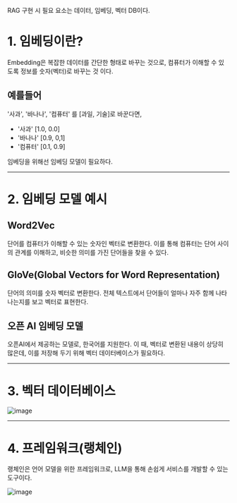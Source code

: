 RAG 구현 시 필요 요소는 데이터, 임베딩, 벡터 DB이다. 

# 1. 임베딩이란?

Embedding은 복잡한 데이터를 간단한 형태로 바꾸는 것으로, 컴퓨터가 이해할 수 있도록 정보를 숫자(벡터)로 바꾸는 것 이다. 

## 예를들어

'사과', '바나나', '컴퓨터' 를 [과일, 기술]로 바꾼다면, 

- '사과' [1.0, 0.0]
- '바나나' [0.9, 0,1]
- '컴퓨터' [0.1, 0.9]

임베딩을 위해선 임베딩 모델이 필요하다. 

---

# 2. 임베딩 모델 예시

## Word2Vec

단어를 컴퓨터가 이해할 수 있는 숫자인 벡터로 변환한다. 
이를 통해 컴퓨터는 단어 사이의 관계를 이해하고, 비슷한 의미를 가진 단어들을 찾을 수 있다. 

## GloVe(Global Vectors for Word Representation)

단어의 의미를 숫자 벡터로 변환한다. 
전체 텍스트에서 단어들이 얼마나 자주 함께 나타나는지를 보고 벡터로 표현한다. 

## 오픈 AI 임베딩 모델 

오픈AI에서 제공하는 모델로, 한국어를 지원한다. 
이 때, 벡터로 변환된 내용이 상당히 많은데, 이를 저장해 두기 위해 벡터 데이터베이스가 필요하다. 

---

# 3. 벡터 데이터베이스 

![image](https://github.com/user-attachments/assets/86ae9f10-a375-40a8-a0b3-5b056223c940)

---

# 4. 프레임워크(랭체인)

랭체인은 언어 모델을 위한 프레임워크로, LLM을 통해 손쉽게 서비스를 개발할 수 있는 도구이다. 

![image](https://github.com/user-attachments/assets/e2140dca-048b-4134-bb20-ac9654e4cfe5)

